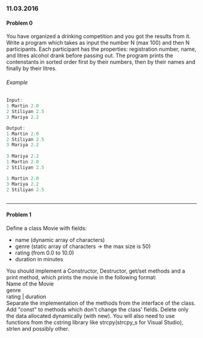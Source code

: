 ### 11.03.2016

#### Problem 0

You have organized a drinking competition and you got the results from it. Write a program which takes as input the number N (max 100) and then N participants. Each participant has the properties: registration number, name, and litres alcohol drank before passing out. The program prints the contenstants in sorted order first by their numbers, then by their names and finally by their litres.

###### Example
```c++
Input:
1 Martin 2.0 
2 Stiliyan 2.5
3 Mariya 2.2

Output:
1 Martin 2.0 
2 Stiliyan 2.5
3 Mariya 2.2
  
3 Mariya 2.2
1 Martin 2.0 
2 Stiliyan 2.5

1 Martin 2.0 
3 Mariya 2.2
2 Stiliyan 2.5
  
```

---

#### Problem 1

Define a class Movie with fields:
* name (dynamic array of characters)
* genre (static array of characters -> the max size is 50)
* rating (from 0.0 to 10.0)  
* duration in minutes  
  
You should implement a Constructor, Destructor, get/set methods and a print method, which prints the movie in the following format:  
Name of the Movie  
     genre  
rating | duration  
Separate the implementation of the methods from the interface of the class.
Add "const" to methods which don't change the class' fields.
Delete only the data allocated dynamically (with new).
You will also need to use functions from the cstring library like strcpy(strcpy_s for Visual Studio), strlen and possibly other.
